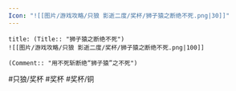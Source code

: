 ```yaml
---
Icon: "![[图片/游戏攻略/只狼 影逝二度/奖杯/狮子猿之断绝不死.png|30]]"
---
```

```ad-common-bronze-trophy
title: (Title:: "狮子猿之断绝不死")
![[图片/游戏攻略/只狼 影逝二度/奖杯/狮子猿之断绝不死.png|100]]

(Comment:: "用不死斩断绝“狮子猿”之不死")
```

#只狼/奖杯 #奖杯 #奖杯/铜

